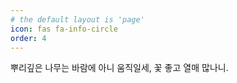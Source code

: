 ```yaml
---
# the default layout is 'page'
icon: fas fa-info-circle
order: 4
---
```


뿌리깊은 나무는 바람에 아니 움직일세, 꽃 좋고 열매 많나니.
